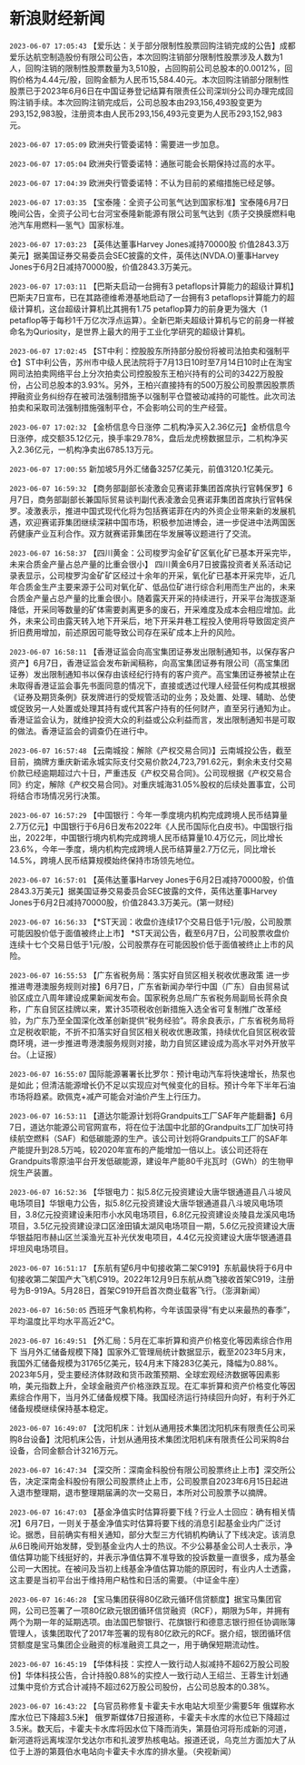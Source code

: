 # 新浪财经新闻
`2023-06-07 17:05:43` 【爱乐达：关于部分限制性股票回购注销完成的公告】成都爱乐达航空制造股份有限公司公告，本次回购注销部分限制性股票涉及人数为1人，回购注销的限制性股票数量为3,510股，占回购前公司总股本的0.0012%，回购价格为4.44元/股，回购金额为人民币15,584.40元。本次回购注销部分限制性股票已于2023年6月6日在中国证券登记结算有限责任公司深圳分公司办理完成回购注销手续。本次回购注销完成后，公司总股本由293,156,493股变更为293,152,983股，注册资本由人民币293,156,493元变更为人民币293,152,983元。

`2023-06-07 17:05:09` 欧洲央行管委诺特：需要进一步加息。

`2023-06-07 17:05:04` 欧洲央行管委诺特：通胀可能会长期保持过高的水平。

`2023-06-07 17:04:39` 欧洲央行管委诺特：不认为目前的紧缩措施已经足够。

`2023-06-07 17:03:35` 【宝泰隆：全资子公司氢气达到国家标准】宝泰隆6月7日晚间公告，全资子公司七台河宝泰隆新能源有限公司氢气达到《质子交换膜燃料电池汽车用燃料—氢气》国家标准。

`2023-06-07 17:03:23` 【英伟达董事Harvey Jones减持70000股 价值2843.3万美元】据美国证券交易委员会SEC披露的文件，英伟达(NVDA.O)董事Harvey Jones于6月2日减持70000股，价值2843.3万美元。

`2023-06-07 17:03:11`   【巴斯夫启动一台拥有3 petaflops计算能力的超级计算机】巴斯夫7日宣布，已在其路德维希港基地启动了一台拥有3 petaflops计算能力的超级计算机，这台超级计算机比其拥有1.75 petaflop算力的前身更为强大（1 petaflop等于每秒1千万亿次浮点运算）。全新巴斯夫超级计算机与它的前身一样被命名为Quriosity，是世界上最大的用于工业化学研究的超级计算机。

`2023-06-07 17:02:45`   【ST中利：控股股东所持部分股份将被司法拍卖和强制平仓】ST中利公告，苏州市中级人民法院将于7月13日10时至7月14日10时止在淘宝网司法拍卖网络平台上分次拍卖公司控股股东王柏兴持有的公司的3422万股股份，占公司总股本的3.93%。另外，王柏兴直接持有的500万股公司股票因股票质押融资业务纠纷存在被司法强制措施予以强制平仓暨被动减持的可能性。此次司法拍卖和采取司法强制措施强制平仓，不会影响公司的生产经营。

`2023-06-07 17:02:32` 【金桥信息今日涨停 二机构净买入2.36亿元】金桥信息今日涨停，成交额35.12亿元，换手率29.78%，盘后龙虎榜数据显示，二机构净买入2.36亿元，一机构净卖出6785.13万元。

`2023-06-07 17:00:55` 新加坡5月外汇储备3257亿美元，前值3120.1亿美元。

`2023-06-07 16:59:32` 【商务部副部长凌激会见赛诺菲集团首席执行官韩保罗】6月7日，商务部副部长兼国际贸易谈判副代表凌激会见赛诺菲集团首席执行官韩保罗。凌激表示，推进中国式现代化将为包括赛诺菲在内的外资企业带来新的发展机遇，欢迎赛诺菲集团继续深耕中国市场，积极参加进博会，进一步促进中法两国医药健康产业互利合作。双方就赛诺菲集团在华发展等议题进行了交流。

`2023-06-07 16:58:37` 【四川黄金：公司梭罗沟金矿矿区氧化矿已基本开采完毕，未来合质金产量占总产量的比重会很小】 四川黄金6月7日披露投资者关系活动记录表显示，公司梭罗沟金矿矿区经过十余年的开采，氧化矿已基本开采完毕，近几年合质金生产主要来源于公司对氧化矿、低品位矿进行综合利用而生产出的，未来合质金产量占总产量的比重会很小。随着露天开采的持续进行，开采平台海拔逐渐降低，开采同等数量的矿体需要剥离更多的废石，开采难度及成本会相应增加。此外，未来公司由露天转入地下开采后，地下开采井巷工程投入使用将导致固定资产折旧费用增加，前述原因可能导致公司存在采矿成本上升的风险。

`2023-06-07 16:58:11` 【香港证监会向高宝集团证券发出限制通知书，以保存客户资产】6月7日，香港证监会发布新闻稿称，向高宝集团证券有限公司（高宝集团证券）发出限制通知书以保存由该经纪行持有的客户资产。高宝集团证券被禁止在未取得香港证监会事先书面同意的情况下，直接或透过代理人经营任何构成其根据《证券及期货条例》获发牌进行的受规管活动的业务；及处置、处理、辅助、怂使或促致另一人处置或处理其持有或代其客户持有的任何财产，直至另行通知为止。香港证监会认为，就维护投资大众的利益或公众利益而言，发出限制通知书是可取的做法。香港证监会的调查仍在进行中。

`2023-06-07 16:57:48` 【云南城投：解除《产权交易合同》】云南城投公告，截至目前，摘牌方重庆新诺永城实际支付交易价款24,723,791.62元，剩余未支付交易价款已经逾期超过六十日，严重违反《产权交易合同》。公司现根据《产权交易合同》约定，解除《产权交易合同》。对重庆城海31.05%股权的后续处置事宜，公司将结合市场情况另行决策。

`2023-06-07 16:57:29` 【中国银行：今年一季度境内机构完成跨境人民币结算量2.7万亿元】中国银行于6月6日发布2022年《人民币国际化白皮书》。中国银行指出，2022年，中国银行境内机构完成跨境人民币结算量10.4万亿元，同比增长23.6%，今年一季度，境内机构完成跨境人民币结算量2.7万亿元，同比增长14.5%，跨境人民币结算规模始终保持市场领先地位。

`2023-06-07 16:57:01` 【英伟达董事Harvey Jones于6月2日减持70000股，价值2843.3万美元】据美国证券交易委员会SEC披露的文件，英伟达董事Harvey Jones于6月2日减持70000股，价值2843.3万美元。(第一财经)

`2023-06-07 16:56:33` 【*ST天润：收盘价连续17个交易日低于1元/股，公司股票可能因股价低于面值被终止上市】 *ST天润公告，截至6月7日，公司股票收盘价连续十七个交易日低于1元/股，公司股票存在可能因股价低于面值被终止上市的风险。

`2023-06-07 16:55:53` 【广东省税务局：落实好自贸区相关税收优惠政策 进一步推进粤港澳服务规则对接】6月7日，广东省新闻办举行中国（广东）自由贸易试验区成立八周年建设成果新闻发布会。国家税务总局广东省税务局副局长蒋余良称，广东自贸区挂牌以来，累计35项税收创新措施入选全省可复制推广改革经验，为广东乃至全国深化改革创新提供“税务经验”。蒋余良表示，广东省税务局将立足税收职能，不折不扣落实好自贸区相关税收优惠政策，持续优化自贸区税收营商环境，进一步推进粤港澳服务规则对接，助力自贸区建设成为高水平对外开放平台。（上证报）

`2023-06-07 16:55:07` 国际能源署署长比罗尔：预计电动汽车将快速增长，热泵也是如此；但清洁能源增长仍不足以实现应对气候变化的目标。预计今年下半年石油市场将趋紧。欧佩克+减产可能会对油价产生上行压力。

`2023-06-07 16:53:11` 【道达尔能源计划将Grandpuits工厂SAF年产能翻番】6月7日，道达尔能源公司官网宣布，将在位于法国中北部的Grandpuits工厂加快可持续航空燃料（SAF）和低碳能源的生产。该公司计划将Grandpuits工厂的SAF年产能提升到28.5万吨，较2020年宣布的产能增加一倍以上。该公司还将在Grandpuits零原油平台开发低碳能源，建设年产能80千兆瓦时（GWh）的生物甲烷生产装置。

`2023-06-07 16:52:36` 【华银电力：拟5.8亿元投资建设大唐华银通道县八斗坡风电场项目】华银电力公告，拟5.8亿元投资建设大唐华银通道县八斗坡风电场项目，3.8亿元投资建设耒阳市小水风电场项目，6.8亿元投资建设炎陵县龙溪风电场项目，3.5亿元投资建设渌口区淦田镇太湖风电场项目一期，5.6亿元投资建设大唐华银益阳市赫山区兰溪渔光互补光伏发电项目，4.4亿元投资建设大唐华银通道县坪坦风电场项目。

`2023-06-07 16:51:17` 【东航有望6月中旬接收第二架C919】东航最快将于6月中旬接收第二架国产大飞机C919。2022年12月9日东航从商飞接收首架C919，注册号为B-919A。5月28日，首架C919开启首次商业载客飞行。（澎湃新闻）

`2023-06-07 16:50:05` 西班牙气象机构称，今年该国录得“有史以来最热的春季”，平均温度比平均水平高近2℃。

`2023-06-07 16:49:51` 【外汇局：5月在汇率折算和资产价格变化等因素综合作用下 当月外汇储备规模下降】国家外汇管理局统计数据显示，截至2023年5月末，我国外汇储备规模为31765亿美元，较4月末下降283亿美元，降幅为0.88%。2023年5月，受主要经济体财政和货币政策预期、全球宏观经济数据等因素影响，美元指数上升，全球金融资产价格涨跌互现。在汇率折算和资产价格变化等因素综合作用下，当月外汇储备规模下降。我国经济运行持续回升向好，有利于外汇储备规模继续保持基本稳定。

`2023-06-07 16:49:07` 【沈阳机床：计划从通用技术集团沈阳机床有限责任公司采购8台设备】沈阳机床公告，计划从通用技术集团沈阳机床有限责任公司采购8台设备，合同金额合计3216万元。

`2023-06-07 16:47:34` 【深交所：深南金科股份有限公司股票终止上市】深交所公告，决定深南金科股份有限公司股票终止上市，公司股票自2023年6月15日起进入退市整理期，退市整理期届满的次一交易日，本所对公司股票予以摘牌。

`2023-06-07 16:47:03` 【基金净值实时估算将要下线？行业人士回应：确有相关情况】6月7日，一则关于基金净值实时估算将要下线的消息引起基金业内广泛讨论。据悉，目前确实有相关通知，部分大型三方代销机构确认了下线决定。该消息从6日晚间开始发酵，受到基金业内人士的热议。不少公募基金公司人士表示，净值估算功能下线挺好的，并表示净值估算不准导致的投诉数量一直很多，成为基金公司一大困扰。在被问及当初上线基金净值估算功能的原因时，有业内人士透露，这主要是当初平台出于维持用户粘性和日活的需要。（中证金牛座）

`2023-06-07 16:46:28` 【宝马集团获得80亿欧元循环信贷额度】据宝马集团官网，公司已签署了一项80亿欧元银团循环信贷融资（RCF），期限为5年，并拥有两个为期一年的延期选项。由法国巴黎银行、花旗银行和德意志银行担任协调账簿管理人，该集团取代了2017年签署的现有80亿欧元的RCF。据介绍，银团循环信贷额度是宝马集团企业融资的标准融资工具之一，用于确保短期流动性。

`2023-06-07 16:45:19` 【华体科技：实控人一致行动人拟减持不超62万股公司股份】华体科技公告，合计持股0.88%的实控人一致行动人王绍兰、王蓉生计划通过集中竞价方式合计减持不超过62万股公司股份，占公司总股本的0.38%。

`2023-06-07 16:43:22` 【乌官员称修复卡霍夫卡水电站大坝至少需要5年 俄媒称水库水位已下降超3.5米】 俄罗斯媒体7日报道称，卡霍夫卡水库的水位已下降超过3.5米。数天后，卡霍夫卡水库将因水位下降而消失，第聂伯河将形成新的河道，新河道将远离埃涅尔戈达尔市和扎波罗热核电站。报道还说，乌克兰方面加大了从位于上游的第聂伯水电站向卡霍夫卡水库的排水量。（央视新闻）

